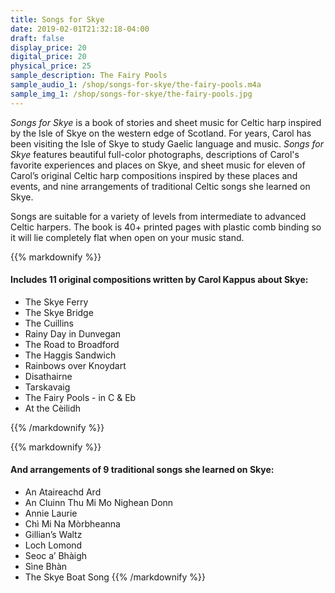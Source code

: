 ```yaml
---
title: Songs for Skye
date: 2019-02-01T21:32:18-04:00
draft: false
display_price: 20
digital_price: 20
physical_price: 25
sample_description: The Fairy Pools
sample_audio_1: /shop/songs-for-skye/the-fairy-pools.m4a
sample_img_1: /shop/songs-for-skye/the-fairy-pools.jpg
---
```


_Songs for Skye_ is a book of stories and sheet music for Celtic harp inspired by the Isle of Skye on the western edge of Scotland.
For years, Carol has been visiting the Isle of Skye to study Gaelic language and music. <i>Songs for Skye</i> features beautiful full-color photographs, descriptions of Carol's favorite experiences and places on Skye, and sheet music for eleven of Carol’s original Celtic harp compositions inspired by these places and events, and nine arrangements of traditional Celtic songs she learned on Skye. 

Songs are suitable for a variety of levels from intermediate to advanced Celtic harpers. The book is 40+ printed pages with plastic comb binding so it will lie completely flat when open on your music stand.

<div class="row">
<div class="col-md-6" markdown="1">

{{% markdownify %}}
#### Includes 11 original compositions written by Carol Kappus about Skye:
- The Skye Ferry
- The Skye Bridge
- The Cuillins
- Rainy Day in Dunvegan
- The Road to Broadford
- The Haggis Sandwich
- Rainbows over Knoydart
- Disathairne
- Tarskavaig
- The Fairy Pools - in C & Eb
- At the Cèilidh

{{% /markdownify %}}

</div>
<div class="col-md-6" markdown="1">

{{% markdownify %}}

#### And arrangements of 9 traditional songs she learned on Skye:

- An Ataireachd Ard
- An Cluinn Thu Mi Mo Nighean Donn
- Annie Laurie
- Chì Mi Na Mòrbheanna
- Gillian’s Waltz
- Loch Lomond
- Seoc a’ Bhàigh
- Sìne Bhàn
- The Skye Boat Song
{{% /markdownify %}}

</div>

</div>
